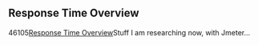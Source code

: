 <article><h2>Response Time Overview</h2><time><span class="day">4</span><span class="month">6</span><span class="year">105</span></time><a href="http://www.useit.com/papers/responsetime.html">Response Time Overview</a>Stuff I am researching now, with Jmeter...</article>